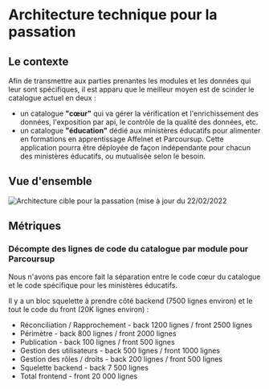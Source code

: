 # Architecture technique pour la passation

## Le contexte

Afin de transmettre aux parties prenantes les modules et les données qui leur sont spécifiques, il est apparu que le meilleur moyen est de scinder le catalogue actuel en deux :

* un catalogue **"cœur"** qui va gérer la vérification et l'enrichissement des données, l'exposition par api, le contrôle de la qualité des données, etc.&#x20;
* un catalogue **"éducation"** dédié aux ministères éducatifs pour alimenter en formations en apprentissage Affelnet et Parcoursup. Cette application pourra être déployée de façon indépendante pour chacun des ministères éducatifs, ou mutualisée selon le besoin.

## Vue d'ensemble

![Architecture cible pour la passation (mise à jour du 22/02/2022](<../.gitbook/assets/Architecture passation - février 2022.png>)

## Métriques

### Décompte des lignes de code du catalogue par module pour Parcoursup

Nous n'avons pas encore fait la séparation entre le code cœur du catalogue et le code spécifique pour les ministères éducatifs.

Il y a un bloc squelette à prendre côté backend (7500 lignes environ) et le tout le code du front (20K lignes environ) :

* Réconciliation / Rapprochement - back 1200 lignes / front 2500 lignes
* Périmètre - back 800 lignes / front 2000 lignes
* Publication - back 100 lignes / front 500 lignes
* Gestion des utilisateurs - back 500 lignes / front 1000 lignes
* Gestion des rôles / droits - back 200 lignes / front 500 lignes
* Squelette backend - back 7 500 lignes
* Total frontend - front 20 000 lignes



